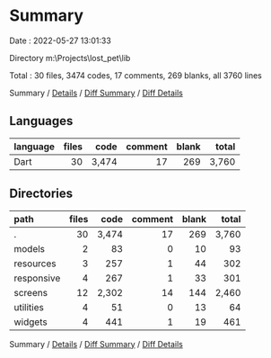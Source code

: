 # Summary

Date : 2022-05-27 13:01:33

Directory m:\Projects\lost_pet\lib

Total : 30 files,  3474 codes, 17 comments, 269 blanks, all 3760 lines

Summary / [Details](details.md) / [Diff Summary](diff.md) / [Diff Details](diff-details.md)

## Languages
| language | files | code | comment | blank | total |
| :--- | ---: | ---: | ---: | ---: | ---: |
| Dart | 30 | 3,474 | 17 | 269 | 3,760 |

## Directories
| path | files | code | comment | blank | total |
| :--- | ---: | ---: | ---: | ---: | ---: |
| . | 30 | 3,474 | 17 | 269 | 3,760 |
| models | 2 | 83 | 0 | 10 | 93 |
| resources | 3 | 257 | 1 | 44 | 302 |
| responsive | 4 | 267 | 1 | 33 | 301 |
| screens | 12 | 2,302 | 14 | 144 | 2,460 |
| utilities | 4 | 51 | 0 | 13 | 64 |
| widgets | 4 | 441 | 1 | 19 | 461 |

Summary / [Details](details.md) / [Diff Summary](diff.md) / [Diff Details](diff-details.md)